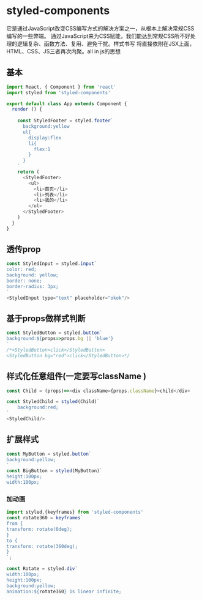 # styled-components

它是通过JavaScript改变CSS编写方式的解决方案之一，从根本上解决常规CSS编写的一些弊端。 通过JavaScript来为CSS赋能，我们能达到常规CSS所不好处理的逻辑复杂、函数方法、复用、避免干扰。样式书写 将直接依附在JSX上面，HTML、CSS、JS三者再次内聚。all in js的思想



## 基本

```js
import React, { Component } from 'react'
import styled from 'styled-components'

export default class App extends Component {
  render () {
    
    const StyledFooter = styled.footer`
      background:yellow
      ul{
        display:flex
        li{
          flex:1
        }
      }
    `
    return (
      <StyledFooter>
        <ul>
          <li>首页</li>
          <li>列表</li>
          <li>我的</li>
        </ul>
      </StyledFooter>
    )
  }
}

```

## 透传prop

```js
const StyledInput = styled.input`
color: red;
background: yellow;
border: none;
border-radius: 3px;
`
<StyledInput type="text" placeholder="okok"/>
```



## 基于props做样式判断

```js
const StyledButton = styled.button`
background:${props=>props.bg || 'blue'}
`
/*<StyledButton>click</StyledButton>
<StyledButton bg="red">click</StyledButton>*/
```



## 样式化任意组件(一定要写className )

```js
const Child = (props)=><div className={props.className}>child</div>

const StyledChild = styled(Child)`
	background:red;
`
<StyledChild/>
```



## 扩展样式

```js
const MyButton = styled.button`
background:yellow;
`
const BigButton = styled(MyButton)`
height:100px;
width:100px;
```

### 加动画

```js
import styled,{keyframes} from 'styled-components'
const rotate360 = keyframes`
from {
transform: rotate(0deg);
}
to {
transform: rotate(360deg);
}
`;

const Rotate = styled.div`
width:100px;
height:100px;
background:yellow;
animation:${rotate360} 1s linear infinite;
```